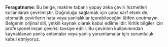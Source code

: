 

**Feragatname**: 
Bu belge, makine tabanlı yapay zeka çeviri hizmetleri kullanılarak çevrilmiştir. Doğruluğu sağlamak için çaba sarf etsek de, otomatik çevirilerin hata veya yanlışlıklar içerebileceğini lütfen unutmayın. Belgenin orijinal dili, yetkili kaynak olarak kabul edilmelidir. Kritik bilgiler için profesyonel insan çevirisi tavsiye edilir. Bu çevirinin kullanımından kaynaklanan yanlış anlamalar veya yanlış yorumlamalar için sorumluluk kabul etmiyoruz.
